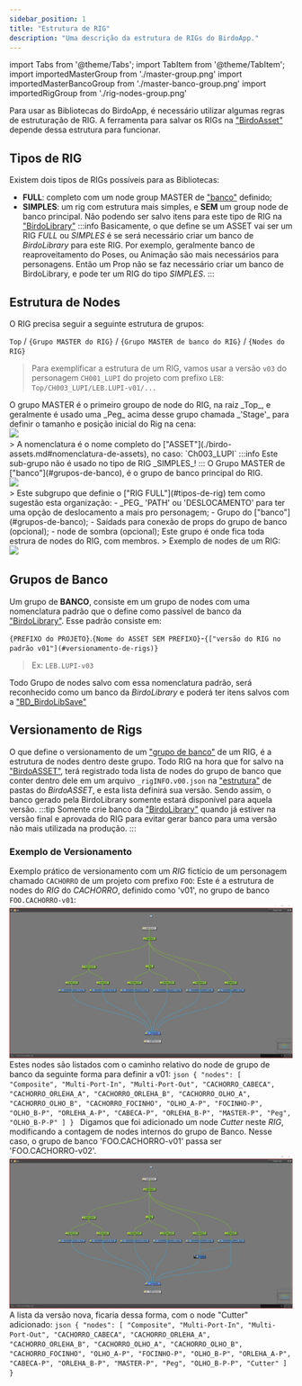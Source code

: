 ```yaml
---  
sidebar_position: 1
title: "Estrutura de RIG"
description: "Uma descrição da estrutura de RIGs do BirdoApp."
---
```

import Tabs from '@theme/Tabs';
import TabItem from '@theme/TabItem';
import importedMasterGroup from './master-group.png'
import importedMasterBancoGroup from './master-banco-group.png'
import importedRigGroup from './rig-nodes-group.png'

Para usar as Bibliotecas do BirdoApp, é necessário utilizar algumas regras de estruturação de RIG. A ferramenta para salvar os RIGs na ["BirdoAsset"](../funcionalidades/menu/index.mdx#salvar-tpl) depende dessa estrutura para funcionar.


## Tipos de RIG
Existem dois tipos de RIGs possíveis para as Bibliotecas: 
 - **FULL**: completo com um node group MASTER de ["banco"](#grupos-de-banco) definido; 
 - **SIMPLES**: um rig com estrutura mais simples, e **SEM** um group node de banco principal. Não podendo ser salvo itens para este tipo de RIG na ["BirdoLibrary"](./birdo-library.md)
:::info
  Basicamente, o que define se um ASSET vai ser um RIG _FULL_ ou _SIMPLES_ é se será necessário criar um banco de _BirdoLibrary_ para este RIG. Por exemplo, geralmente banco de reaproveitamento do Poses, ou Animação são mais necessários para personagens. Então um Prop não  se faz necessário criar um banco de BirdoLibrary, e pode ter um RIG do tipo _SIMPLES_.
::: 
## Estrutura de Nodes
O RIG precisa seguir a seguinte estrutura de grupos:

`Top` / `{Grupo MASTER do RIG}` / `{Grupo MASTER de banco do RIG}` / `{Nodes do RIG}` 

> Para exemplificar a estrutura de um RIG, vamos usar a versão `v03` do personagem `CH001_LUPI` do projeto com prefixo `LEB`:
`Top/CH003_LUPI/LEB.LUPI-v01/...`
<Tabs>
  <TabItem value="asset_name" label="Grupo MASTER do RIG" default>
    O grupo MASTER é o primeiro groupo de node do RIG, na raiz _Top_, e geralmente é usado uma _Peg_ acima desse grupo chamada _'Stage'_ para definir o tamanho e posição inicial do Rig na cena:
    <div style={{ textAlign: 'left'}}> <img src={importedMasterGroup} width='600' /> </div>
    > A nomenclatura é o nome completo do ["ASSET"](./birdo-assets.md#nomenclatura-de-assets), no caso: `Ch003_LUPI` 
  </TabItem>
  <TabItem value="master_banco" label="Grupo MASTER de banco">
    :::info
       Este sub-grupo não é usado no tipo de RIG _SIMPLES_!
    :::
    O Grupo MASTER de ["banco"](#grupos-de-banco), é o grupo de banco principal do RIG. 
    <div style={{ textAlign: 'left'}}> <img src={importedMasterBancoGroup} width='600' /> </div>
    > Este subgrupo que definie o ["RIG FULL"](#tipos-de-rig) tem como sugestão esta organização: 
     - _PEG_ 'PATH' ou 'DESLOCAMENTO' para ter uma opção de deslocamento a mais pro personagem;
     - Grupo do ["banco"](#grupos-de-banco);
     - Saídads para conexão de props do grupo de banco (opcional);
     - node de sombra (opcional);    
  </TabItem>
  <TabItem value="nodes_rig" label="Grupo de Nodes do RIG">
    Este grupo é onde fica toda estrura de nodes do RIG, com membros.
    > Exemplo de nodes de um RIG:
    <div style={{ textAlign: 'left'}}> <img src={importedRigGroup} width='600' /> </div>
  </TabItem>
</Tabs>

## Grupos de Banco
Um grupo de **BANCO**, consiste em um grupo de nodes com uma nomenclatura padrão que o define como passível de banco da ["BirdoLibrary"](./birdo-library.md). Esse padrão consiste em:

`{PREFIXO do PROJETO}`.`{Nome do ASSET SEM PREFIXO}`-`{["versão do RIG no padrão v01"](#versionamento-de-rigs)}` 
> Ex: `LEB.LUPI-v03`

Todo Grupo de nodes salvo com essa nomenclatura padrão, será reconhecido como um banco da _BirdoLibrary_ e poderá ter itens salvos com a ["BD_BirdoLibSave"](../funcionalidades/toolbars/animation.md#bd_birdolibsave-bd_birdolib_save-icon)

## Versionamento de Rigs
O que define o versionamento de um ["grupo de banco"](#grupos-de-banco) de um RIG, é a estrutura de nodes dentro deste grupo. 
Todo RIG na hora que for salvo na ["BirdoASSET"](../funcionalidades/menu/index.mdx#salvar_tpl), terá registrado toda lista de nodes do grupo de banco que conter dentro dele em um arquivo `_rigINFO.v00.json` na ["estrutura"](./birdo-assets.md#estrutura) de pastas do _BirdoASSET_, e esta lista definirá sua versão. Sendo assim, o banco gerado pela BirdoLibrary somente estará disponível para aquela versão.
:::tip
   Somente crie banco da ["BirdoLibrary"](./birdo-library.md) quando já estiver na versão final e aprovada do RIG para evitar gerar banco para uma versão não mais utilizada na produção.
:::

### Exemplo de Versionamento
Exemplo prático de versionamento com um _RIG_ fictício de um personagem chamado `CACHORRO` de um projeto com prefixo `FOO`:
<Tabs>
  <TabItem value="v01" label="Versão 'v01'" default>
    Este é a estrutura de nodes do _RIG_ do _CACHORRO_, definido como 'v01', no grupo de banco `FOO.CACHORRO-v01`:
    !["exemplo v01"](./exemplo-v01.png)
    Estes nodes são listados com o caminho relativo do node de grupo de banco da seguinte forma para definir a v01:
    ```json
    {
      "nodes": [
        "Composite",
        "Multi-Port-In",
        "Multi-Port-Out",
        "CACHORRO_CABECA",
        "CACHORRO_ORLEHA_A",
        "CACHORRO_ORLEHA_B",
        "CACHORRO_OLHO_A",
        "CACHORRO_OLHO_B",
        "CACHORRO_FOCINHO",
        "OLHO_A-P",
        "FOCINHO-P",
        "OLHO_B-P",
        "ORLEHA_A-P",
        "CABECA-P",
        "ORLEHA_B-P",
        "MASTER-P",
        "Peg",
        "OLHO_B-P-P"
      ]
    }
    ``` 
  </TabItem>
  <TabItem value="v02" label="Versão 'v02'">
    Digamos que foi adicionado um node _Cutter_ neste _RIG_, modificando a contagem de nodes internos do grupo de Banco. Nesse caso, o grupo de banco 'FOO.CACHORRO-v01' passa ser 'FOO.CACHORRO-v02'.
    !["exemplo v02"](./exemplo-v02.png)
    A lista da versão nova, ficaria dessa forma, com o node "Cutter" adicionado:
    ```json
    {
      "nodes": [
        "Composite",
        "Multi-Port-In",
        "Multi-Port-Out",
        "CACHORRO_CABECA",
        "CACHORRO_ORLEHA_A",
        "CACHORRO_ORLEHA_B",
        "CACHORRO_OLHO_A",
        "CACHORRO_OLHO_B",
        "CACHORRO_FOCINHO",
        "OLHO_A-P",
        "FOCINHO-P",
        "OLHO_B-P",
        "ORLEHA_A-P",
        "CABECA-P",
        "ORLEHA_B-P",
        "MASTER-P",
        "Peg",
        "OLHO_B-P-P",
        "Cutter"
      ]
    }
    ``` 
  </TabItem>
</Tabs>